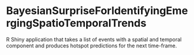 # BayesianSurpriseForIdentifyingEmergingSpatioTemporalTrends
R Shiny application that takes a list of events with a spatial and temporal component and produces hotspot predictions for the next time-frame.
